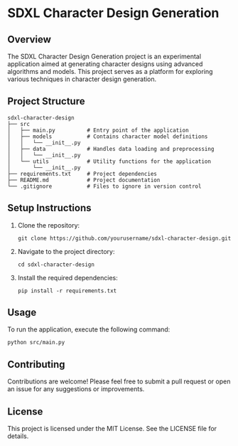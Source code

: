 # SDXL Character Design Generation

## Overview
The SDXL Character Design Generation project is an experimental application aimed at generating character designs using advanced algorithms and models. This project serves as a platform for exploring various techniques in character design generation.

## Project Structure
```
sdxl-character-design
├── src
│   ├── main.py          # Entry point of the application
│   ├── models           # Contains character model definitions
│   │   └── __init__.py
│   ├── data             # Handles data loading and preprocessing
│   │   └── __init__.py
│   └── utils            # Utility functions for the application
│       └── __init__.py
├── requirements.txt     # Project dependencies
├── README.md            # Project documentation
└── .gitignore           # Files to ignore in version control
```

## Setup Instructions
1. Clone the repository:
   ```
   git clone https://github.com/yourusername/sdxl-character-design.git
   ```
2. Navigate to the project directory:
   ```
   cd sdxl-character-design
   ```
3. Install the required dependencies:
   ```
   pip install -r requirements.txt
   ```

## Usage
To run the application, execute the following command:
```
python src/main.py
```

## Contributing
Contributions are welcome! Please feel free to submit a pull request or open an issue for any suggestions or improvements.

## License
This project is licensed under the MIT License. See the LICENSE file for details.